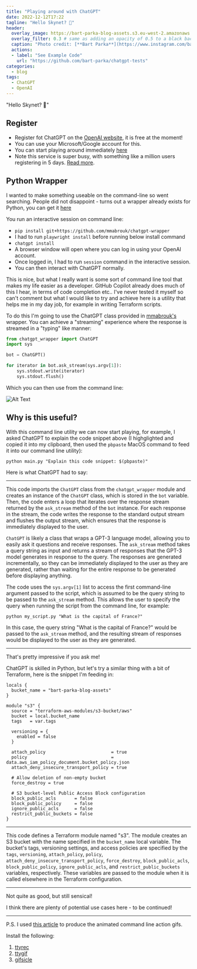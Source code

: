 ```yaml
---
title: "Playing around with ChatGPT"
date: 2022-12-12T17:22
tagline: "Hello Skynet? 🤖"
header:
  overlay_image: https://bart-parka-blog-assets.s3.eu-west-2.amazonaws.com/images/overlays/docker-terraform.jpg
  overlay_filter: 0.3 # same as adding an opacity of 0.5 to a black background
  caption: "Photo credit: [**Bart Parka**](https://www.instagram.com/bart_parka/)"
  actions:
  - label: "See Example Code"
    url: "https://github.com/bart-parka/chatgpt-tests"
categories:
  - blog
tags:
  - ChatGPT
  - OpenAI
---
```


"Hello Skynet? 🤖"

## Register

* Register fot ChatGPT on the [OpenAI website](https://openai.com/blog/chatgpt/), it is free at the moment! 
* You can use your Microsoft/Google account for this.
* You can start playing around immediately [here](https://chat.openai.com/chat)
* Note this service is super busy, with something like a million users registering in 5 days. [Read more](https://www.forbes.com/sites/ariannajohnson/2022/12/07/heres-what-to-know-about-openais-chatgpt-what-its-disrupting-and-how-to-use-it/).

## Python Wrapper

I wanted to make something useable on the command-line so went searching. People did not disappoint - turns out a wrapper already exists for Python, you can get it [here](https://github.com/mmabrouk/chatgpt-wrapper)

You run an interactive session on command line:
* `pip install git+https://github.com/mmabrouk/chatgpt-wrapper` 
* I had to run `playwright install` before running below install command
* `chatgpt install`
* A browser window will open where you can log in using your OpenAI account.
* Once logged in, I had to run `session` command in the interactive session. 
* You can then interact with ChatGPT normally.

This is nice, but what I really want is some sort of command line tool that makes my life easier as a developer. GitHub Copilot already does much of this I hear, in terms of code completion etc.. I've never tested it myself so can't comment but what I would like to try and achieve here is a utility that helps me in my day job, for example in writing Terraform scripts.

To do this I'm going to use the ChatGPT class provided in [mmabrouk's](https://github.com/mmabrouk/chatgpt-wrapper) wrapper. You can achieve a "streaming" experience where the response is streamed in a "typing" like manner:

```python
from chatgpt_wrapper import ChatGPT
import sys

bot = ChatGPT()

for iterator in bot.ask_stream(sys.argv[1]):
    sys.stdout.write(iterator)
    sys.stdout.flush()
```

Which you can then use from the command line:

![Alt Text](https://bartparka.com//assets/images/chatgpt.gif)

## Why is this useful?

With this command line utility we can now start playing, for example, I asked ChatGPT to explain the code snippet above (I highglighted and copied it into my clipboard, then used the `pbpaste` MacOS command to feed it into our command line utility):

`python main.py "Explain this code snippet: $(pbpaste)"`

Here is what ChatGPT had to say:

---

This code imports the `ChatGPT` class from the `chatgpt_wrapper` module and creates an instance of the `ChatGPT` class, which is stored in the `bot` variable. Then, the code enters a loop that iterates over the response stream returned by the `ask_stream` method of the `bot` instance. For each response in the stream, the code writes the response to the standard output stream and flushes the output stream, which ensures that the response is immediately displayed to the user.

`ChatGPT` is likely a class that wraps a GPT-3 language model, allowing you to easily ask it questions and receive responses. The `ask_stream` method takes a query string as input and returns a stream of responses that the GPT-3 model generates in response to the query. The responses are generated incrementally, so they can be immediately displayed to the user as they are generated, rather than waiting for the entire response to be generated before displaying anything.

The code uses the `sys.argv[1]` list to access the first command-line argument passed to the script, which is assumed to be the query string to be passed to the `ask_stream` method. This allows the user to specify the query when running the script from the command line, for example:

```
python my_script.py "What is the capital of France?"
```

In this case, the query string "What is the capital of France?" would be passed to the `ask_stream` method, and the resulting stream of responses would be displayed to the user as they are generated.

---

That's pretty impressive if you ask me!

ChatGPT is skilled in Python, but let's try a similar thing with a bit of Terraform, here is the snippet I'm feeding in:

```
locals {
  bucket_name = "bart-parka-blog-assets"
}

module "s3" {
  source = "terraform-aws-modules/s3-bucket/aws"
  bucket = local.bucket_name
  tags   = var.tags

  versioning = {
    enabled = false
  }

  attach_policy                         = true
  policy                                = data.aws_iam_policy_document.bucket_policy.json
  attach_deny_insecure_transport_policy = true

  # Allow deletion of non-empty bucket
  force_destroy = true

  # S3 bucket-level Public Access Block configuration
  block_public_acls       = false
  block_public_policy     = false
  ignore_public_acls      = false
  restrict_public_buckets = false
}
```

---

This code defines a Terraform module named "s3". The module creates an S3 bucket with the name specified in the `bucket_name` local variable. The bucket's tags, versioning settings, and access policies are specified by the `tags`, `versioning`, `attach_policy`, `policy`, `attach_deny_insecure_transport_policy`, `force_destroy`, `block_public_acls`, `block_public_policy`, `ignore_public_acls`, and `restrict_public_buckets` variables, respectively. These variables are passed to the module when it is called elsewhere in the Terraform configuration.

---

Not quite as good, but still sensical!

I think there are plenty of potential use cases here - to be continued!

---

P.S. I used [this article](https://medium.com/@pczarkowski/how-to-make-an-animated-gif-of-your-terminal-commands-62b08dfb6089) to produce the animated command line action gifs.

Install the following:

1. [ttyrec](https://github.com/mjording/ttyrec)
2. [ttygif](https://github.com/icholy/ttygif)
3. [gifsicle](https://github.com/kohler/gifsicle)